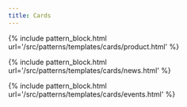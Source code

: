 ```yaml
---
title: Cards
---
```


{% include pattern_block.html url='/src/patterns/templates/cards/product.html' %}

{% include pattern_block.html url='/src/patterns/templates/cards/news.html' %}

{% include pattern_block.html url='/src/patterns/templates/cards/events.html' %}
